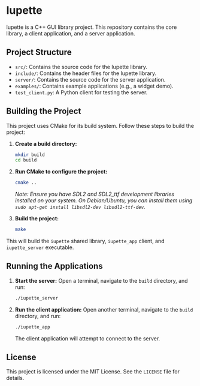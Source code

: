 # Iupette

Iupette is a C++ GUI library project. This repository contains the core library, a client application, and a server application.

## Project Structure

- `src/`: Contains the source code for the Iupette library.
- `include/`: Contains the header files for the Iupette library.
- `server/`: Contains the source code for the server application.
- `examples/`: Contains example applications (e.g., a widget demo).
- `test_client.py`: A Python client for testing the server.

## Building the Project

This project uses CMake for its build system. Follow these steps to build the project:

1.  **Create a build directory:**
    ```bash
    mkdir build
    cd build
    ```

2.  **Run CMake to configure the project:**
    ```bash
    cmake ..
    ```
    *Note: Ensure you have SDL2 and SDL2_ttf development libraries installed on your system. On Debian/Ubuntu, you can install them using `sudo apt-get install libsdl2-dev libsdl2-ttf-dev`.*

3.  **Build the project:**
    ```bash
    make
    ```

This will build the `iupette` shared library, `iupette_app` client, and `iupette_server` executable.

## Running the Applications

1.  **Start the server:**
    Open a terminal, navigate to the `build` directory, and run:
    ```bash
    ./iupette_server
    ```

2.  **Run the client application:**
    Open another terminal, navigate to the `build` directory, and run:
    ```bash
    ./iupette_app
    ```
    The client application will attempt to connect to the server.

## License

This project is licensed under the MIT License. See the `LICENSE` file for details.
